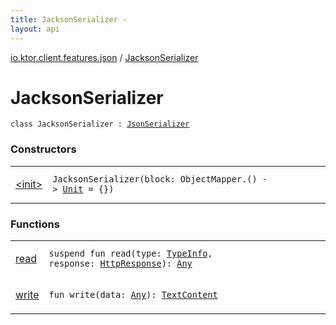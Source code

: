 ```yaml
---
title: JacksonSerializer - 
layout: api
---
```


<div class='api-docs-breadcrumbs'><a href="../index.html">io.ktor.client.features.json</a> / <a href="./index.html">JacksonSerializer</a></div>

# JacksonSerializer

<div class="signature"><code><span class="keyword">class </span><span class="identifier">JacksonSerializer</span>&nbsp;<span class="symbol">:</span>&nbsp;<a href="../-json-serializer/index.html"><span class="identifier">JsonSerializer</span></a></code></div>

### Constructors

<table class="api-docs-table">
<tbody>
<tr>
<td markdown="1">

<a href="-init-.html">&lt;init&gt;</a>


</td>
<td markdown="1">
<div class="signature"><code><span class="identifier">JacksonSerializer</span><span class="symbol">(</span><span class="parameterName" id="io.ktor.client.features.json.JacksonSerializer$<init>(kotlin.Function1((com.fasterxml.jackson.databind.ObjectMapper, kotlin.Unit)))/block">block</span><span class="symbol">:</span>&nbsp;<span class="identifier">ObjectMapper</span><span class="symbol">.</span><span class="symbol">(</span><span class="symbol">)</span>&nbsp;<span class="symbol">-&gt;</span>&nbsp;<a href="https://kotlinlang.org/api/latest/jvm/stdlib/kotlin/-unit/index.html"><span class="identifier">Unit</span></a>&nbsp;<span class="symbol">=</span>&nbsp;{}<span class="symbol">)</span></code></div>

</td>
</tr>
</tbody>
</table>

### Functions

<table class="api-docs-table">
<tbody>
<tr>
<td markdown="1">

<a href="read.html">read</a>


</td>
<td markdown="1">
<div class="signature"><code><span class="keyword">suspend</span> <span class="keyword">fun </span><span class="identifier">read</span><span class="symbol">(</span><span class="parameterName" id="io.ktor.client.features.json.JacksonSerializer$read(io.ktor.client.call.TypeInfo, io.ktor.client.response.HttpResponse)/type">type</span><span class="symbol">:</span>&nbsp;<a href="../../io.ktor.client.call/-type-info/index.html"><span class="identifier">TypeInfo</span></a><span class="symbol">, </span><span class="parameterName" id="io.ktor.client.features.json.JacksonSerializer$read(io.ktor.client.call.TypeInfo, io.ktor.client.response.HttpResponse)/response">response</span><span class="symbol">:</span>&nbsp;<a href="../../io.ktor.client.response/-http-response/index.html"><span class="identifier">HttpResponse</span></a><span class="symbol">)</span><span class="symbol">: </span><a href="https://kotlinlang.org/api/latest/jvm/stdlib/kotlin/-any/index.html"><span class="identifier">Any</span></a></code></div>

</td>
</tr>
<tr>
<td markdown="1">

<a href="write.html">write</a>


</td>
<td markdown="1">
<div class="signature"><code><span class="keyword">fun </span><span class="identifier">write</span><span class="symbol">(</span><span class="parameterName" id="io.ktor.client.features.json.JacksonSerializer$write(kotlin.Any)/data">data</span><span class="symbol">:</span>&nbsp;<a href="https://kotlinlang.org/api/latest/jvm/stdlib/kotlin/-any/index.html"><span class="identifier">Any</span></a><span class="symbol">)</span><span class="symbol">: </span><a href="../../io.ktor.content/-text-content.html"><span class="identifier">TextContent</span></a></code></div>

</td>
</tr>
</tbody>
</table>
